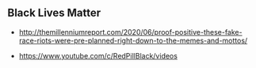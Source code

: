 ## Black Lives Matter

- http://themillenniumreport.com/2020/06/proof-positive-these-fake-race-riots-were-pre-planned-right-down-to-the-memes-and-mottos/


- https://www.youtube.com/c/RedPillBlack/videos